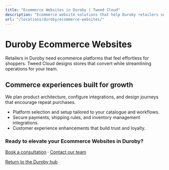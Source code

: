 ```yaml
---
title: "Ecommerce Websites in Duroby | Tweed Cloud"
description: "Ecommerce website solutions that help Duroby retailers sell with confidence."
url: "/locations/duroby/ecommerce-websites/"
---
```


# Duroby Ecommerce Websites

Retailers in Duroby need ecommerce platforms that feel effortless for shoppers. Tweed Cloud designs stores that convert while streamlining operations for your team.

## Commerce experiences built for growth

We plan product architecture, configure integrations, and design journeys that encourage repeat purchases.

- Platform selection and setup tailored to your catalogue and workflows.
- Secure payments, shipping rules, and inventory management integrations.
- Customer experience enhancements that build trust and loyalty.

### Ready to elevate your Ecommerce Websites in Duroby?

[Book a consultation](/consultation/) · [Contact our team](/contact/)

[Return to the Duroby hub](/locations/duroby/)
